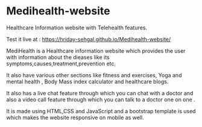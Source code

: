 # Medihealth-website
Healthcare Information website with Telehealth features.

Test it live at : https://hriday-sehgal.github.io/Medihealth-website/

MediHealth is a Healthcare information website which provides the user with information about the dieases like its symptoms,causes,treatment,prevention etc.

It also have various other sections like fitness and exercises, Yoga and mental health , Body Mass index calculator and healthcare blogs.

It also has a live chat feature through which you can chat with a doctor and also a video call feature through which you can talk to a doctor one on one . 

It is made using HTML,CSS and JavaScript and a bootstrap template is used which makes the website responsive on mobile as well.


